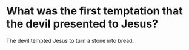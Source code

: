 # What was the first temptation that the devil presented to Jesus?

The devil tempted Jesus to turn a stone into bread.
